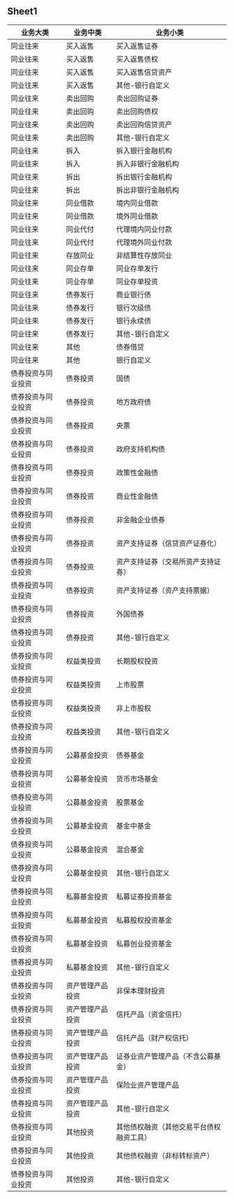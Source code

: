## Sheet1
| 业务大类 | 业务中类 | 业务小类 |
| --- | --- | --- |
| 同业往来 | 买入返售 | 买入返售证券 |
| 同业往来 | 买入返售 | 买入返售债权 |
| 同业往来 | 买入返售 | 买入返售信贷资产 |
| 同业往来 | 买入返售 | 其他-银行自定义 |
| 同业往来 | 卖出回购 | 卖出回购证券 |
| 同业往来 | 卖出回购 | 卖出回购债权 |
| 同业往来 | 卖出回购 | 卖出回购信贷资产 |
| 同业往来 | 卖出回购 | 其他-银行自定义 |
| 同业往来 | 拆入 | 拆入银行金融机构 |
| 同业往来 | 拆入 | 拆入非银行金融机构 |
| 同业往来 | 拆出 | 拆出银行金融机构 |
| 同业往来 | 拆出 | 拆出非银行金融机构 |
| 同业往来 | 同业借款 | 境内同业借款 |
| 同业往来 | 同业借款 | 境外同业借款 |
| 同业往来 | 同业代付 | 代理境内同业付款 |
| 同业往来 | 同业代付 | 代理境外同业付款 |
| 同业往来 | 存放同业 | 非结算性存放同业 |
| 同业往来 | 同业存单 | 同业存单发行 |
| 同业往来 | 同业存单 | 同业存单投资 |
| 同业往来 | 债券发行 | 商业银行债 |
| 同业往来 | 债券发行 | 银行次级债 |
| 同业往来 | 债券发行 | 银行永续债 |
| 同业往来 | 债券发行 | 其他-银行自定义 |
| 同业往来 | 其他 | 债券借贷 |
| 同业往来 | 其他 | 银行自定义 |
| 债券投资与同业投资 | 债券投资 | 国债 |
| 债券投资与同业投资 | 债券投资 | 地方政府债 |
| 债券投资与同业投资 | 债券投资 | 央票 |
| 债券投资与同业投资 | 债券投资 | 政府支持机构债 |
| 债券投资与同业投资 | 债券投资 | 政策性金融债 |
| 债券投资与同业投资 | 债券投资 | 商业性金融债 |
| 债券投资与同业投资 | 债券投资 | 非金融企业债券 |
| 债券投资与同业投资 | 债券投资 | 资产支持证券（信贷资产证券化） |
| 债券投资与同业投资 | 债券投资 | 资产支持证券（交易所资产支持证券） |
| 债券投资与同业投资 | 债券投资 | 资产支持证券（资产支持票据） |
| 债券投资与同业投资 | 债券投资 | 外国债券 |
| 债券投资与同业投资 | 债券投资 | 其他-银行自定义 |
| 债券投资与同业投资 | 权益类投资 | 长期股权投资 |
| 债券投资与同业投资 | 权益类投资 | 上市股票 |
| 债券投资与同业投资 | 权益类投资 | 非上市股权 |
| 债券投资与同业投资 | 权益类投资 | 其他-银行自定义 |
| 债券投资与同业投资 | 公募基金投资 | 债券基金 |
| 债券投资与同业投资 | 公募基金投资 | 货币市场基金 |
| 债券投资与同业投资 | 公募基金投资 | 股票基金 |
| 债券投资与同业投资 | 公募基金投资 | 基金中基金 |
| 债券投资与同业投资 | 公募基金投资 | 混合基金 |
| 债券投资与同业投资 | 公募基金投资 | 其他-银行自定义 |
| 债券投资与同业投资 | 私募基金投资 | 私募证券投资基金 |
| 债券投资与同业投资 | 私募基金投资 | 私募股权投资基金 |
| 债券投资与同业投资 | 私募基金投资 | 私募创业投资基金 |
| 债券投资与同业投资 | 私募基金投资 | 其他-银行自定义 |
| 债券投资与同业投资 | 资产管理产品投资 | 非保本理财投资 |
| 债券投资与同业投资 | 资产管理产品投资 | 信托产品（资金信托） |
| 债券投资与同业投资 | 资产管理产品投资 | 信托产品（财产权信托） |
| 债券投资与同业投资 | 资产管理产品投资 | 证券业资产管理产品（不含公募基金） |
| 债券投资与同业投资 | 资产管理产品投资 | 保险业资产管理产品 |
| 债券投资与同业投资 | 资产管理产品投资 | 其他-银行自定义 |
| 债券投资与同业投资 | 其他投资 | 其他债权融资（其他交易平台债权融资工具） |
| 债券投资与同业投资 | 其他投资 | 其他债权融资（非标转标资产） |
| 债券投资与同业投资 | 其他投资 | 其他-银行自定义 |
